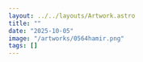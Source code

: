 ```yaml
---
layout: ../../layouts/Artwork.astro
title: ""
date: "2025-10-05"
image: "/artworks/0564hamir.png"
tags: []
---
```


